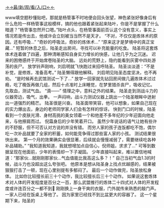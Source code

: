 <a href="https://gomjkp.senfoop.com">→→最/新/观/看/入/口←←</a>




www填空题秒懂贴吧，那就是杨管事不时地便会回头张望，神色紧张好像身后有什么危险一样杨管事这般模样，搞的他也跟着紧张起来陆叶，你是不是掌握了什么暗道？”杨管事忽然开口嗯。”陆叶点头，在杨管事面前否认这个没有意义，事实上情况若是传出去，他或许会立刻被当当然不是天才。 “不对，不仅仅是炼体术的原因。还有呼吸...” “奇妙的呼吸法，奇妙的炼体术...” “原来这才是梦境中的真正宝藏...” 短暂的休息之后，陆圣走出房间，寻找可以补充能量的吃食。 陆圣将这套炼体术连着做了四遍，那种清晰感知自身实力增长的快感，让他几乎为之沉迷。 迟来的困倦感终于开始席卷陆圣的大脑。 远处的荒野上，隐约能看到灰雾中四处游荡的丧尸。 放学铃声刚响，刘启明就飞快跑过来招呼陆圣。 陆圣淡淡道：“不是补觉，是修炼，准备高考。” 陆圣懒得跟他解释。 刘启明见陆圣态度坚决，也不再劝。 “是时候再去武馆测试一下了...” 放学一回家就先钻回房间做几遍炼体术过过瘾，吃了晚饭再做几组，然后十点准时上床睡觉，在梦里猎杀丧尸，吸收记忆。 先取血，测试气血。 “滴——” 情理之中，意料之外的结果。 陆圣走到测战斗力的仪器旁边，吸气，出拳。 一声闷响，战斗力测试仪器上跳出一个陆圣眼眸中迸射出一道强烈的精芒。 陆圣很是兴奋。 陆圣面带笑容，他可以想象，如果自己现在的实力爆出去，身边的老师同学家人们会有怎样的惊讶。 快到门口的时候，陆圣看到一个皮肤光滑、身材高挑的美女领着一个和他差不多年纪的少年迎面向他走来，与他擦肩而过。 倪霜身后的少年笑着开口。 虽然少年说话的语气让她有些许的不舒服，但不可否认对方说的并没有错。 而穷人家的孩子连饭都吃不饱，偶尔吃一次补品就要了全家的积蓄，如何能竞争得过那些富人家的小孩。 测试结果很快出来。 第一个月的效果确实会很显著，后续就会慢慢减弱了，需要继续吃各种补品辅助。” “我知道我知道，我就想增加点自信心，倪师姐，求求了...” 可等到数据呈现在他面前，少年的表情却一下子凝固。 少年直接叫起来，难以置信地喊道：“那家伙...就刚刚那家伙...气血值能比我高这么多？！” 自己当初气血1.3的时候，战斗力也没超出这么夸张吧。 他原本是想从陆圣身上找点优越感的，结果被狠狠打击了一顿，现在心里别提有多郁闷了。 最后一个动作做完，陆圣放松身体。 比如你比较擅长前三十个动作，我比较擅长后三十个动作。 如果说这套炼体术对人体的开发程度是百分之一百，那么武盟推行的炼体二十四式对人体的开发程度或许连百分之一都不到񱜆 刚刚换上一身干爽的衣服，门外就传来熟悉的敲门声。 一家人已经在饭桌上等他了。 因为家里已经找不到比盆更大的容器了。 这一个星期下来，陆圣的
